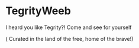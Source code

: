 # TegrityWeeb
I heard you like Tegrity?! Come and see for yourself

( Curated in the land of the free, home of the brave!)
